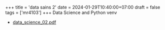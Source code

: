 +++
title = 'data sains 2'
date = 2024-01-29T10:40:00+07:00
draft = false
tags = ['mr4103']
+++
Data Science and Python venv
<!--more-->

+ [data_science_02.pdf](https://osf.io/zp7tq)
